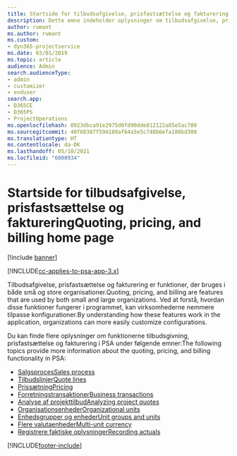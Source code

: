 ```yaml
---
title: Startside for tilbudsafgivelse, prisfastsættelse og fakturering
description: Dette emne indeholder oplysninger om tilbudsafgivelse, prisfastsættelse og fakturering.
author: rumant
ms.author: rumant
ms.custom:
- dyn365-projectservice
ms.date: 03/01/2019
ms.topic: article
audience: Admin
search.audienceType:
- admin
- customizer
- enduser
search.app:
- D365CE
- D365PS
- ProjectOperations
ms.openlocfilehash: 0923dbca91e2975d0fd90dde012122a85e5ac700
ms.sourcegitcommit: 40f68387f594180af64a5e5c748b6efa188bd300
ms.translationtype: HT
ms.contentlocale: da-DK
ms.lasthandoff: 05/10/2021
ms.locfileid: "6008934"
---
```

# <a name="quoting-pricing-and-billing-home-page"></a><span data-ttu-id="b8588-103">Startside for tilbudsafgivelse, prisfastsættelse og fakturering</span><span class="sxs-lookup"><span data-stu-id="b8588-103">Quoting, pricing, and billing home page</span></span>

[!include [banner](../includes/psa-now-project-operations.md)]

[!INCLUDE[cc-applies-to-psa-app-3.x](../includes/cc-applies-to-psa-app-3x.md)]

<span data-ttu-id="b8588-104">Tilbudsafgivelse, prisfastsættelse og fakturering er funktioner, der bruges i både små og store organisationer.</span><span class="sxs-lookup"><span data-stu-id="b8588-104">Quoting, pricing, and billing are features that are used by both small and large organizations.</span></span> <span data-ttu-id="b8588-105">Ved at forstå, hvordan disse funktioner fungerer i programmet, kan virksomhederne nemmere tilpasse konfigurationer.</span><span class="sxs-lookup"><span data-stu-id="b8588-105">By understanding how these features work in the application, organizations can more easily customize configurations.</span></span>

<span data-ttu-id="b8588-106">Du kan finde flere oplysninger om funktionerne tilbudsgivning, prisfastsættelse og fakturering i PSA under følgende emner:</span><span class="sxs-lookup"><span data-stu-id="b8588-106">The following topics provide more information about the quoting, pricing, and billing functionality in PSA:</span></span>

- [<span data-ttu-id="b8588-107">Salgsproces</span><span class="sxs-lookup"><span data-stu-id="b8588-107">Sales process</span></span>](basic-sales-process.md)
- [<span data-ttu-id="b8588-108">Tilbudslinjer</span><span class="sxs-lookup"><span data-stu-id="b8588-108">Quote lines</span></span>](basic-quote-lines.md)
- [<span data-ttu-id="b8588-109">Prissætning</span><span class="sxs-lookup"><span data-stu-id="b8588-109">Pricing</span></span>](basic-pricing.md)
- [<span data-ttu-id="b8588-110">Forretningstransaktioner</span><span class="sxs-lookup"><span data-stu-id="b8588-110">Business transactions</span></span>](basic-business-transactions.md)
- [<span data-ttu-id="b8588-111">Analyse af projekttilbud</span><span class="sxs-lookup"><span data-stu-id="b8588-111">Analyzing project quotes</span></span>](basic-analyzing-quotes.md)
- [<span data-ttu-id="b8588-112">Organisationsenheder</span><span class="sxs-lookup"><span data-stu-id="b8588-112">Organizational units</span></span>](advanced-organizational.md)
- [<span data-ttu-id="b8588-113">Enhedsgrupper og enheder</span><span class="sxs-lookup"><span data-stu-id="b8588-113">Unit groups and units</span></span>](advanced-units.md)
- [<span data-ttu-id="b8588-114">Flere valutaenheder</span><span class="sxs-lookup"><span data-stu-id="b8588-114">Multi-unit currency</span></span>](advanced-currency.md)
- [<span data-ttu-id="b8588-115">Registrere faktiske oplysninger</span><span class="sxs-lookup"><span data-stu-id="b8588-115">Recording actuals</span></span>](advanced-actuals.md)


[!INCLUDE[footer-include](../includes/footer-banner.md)]